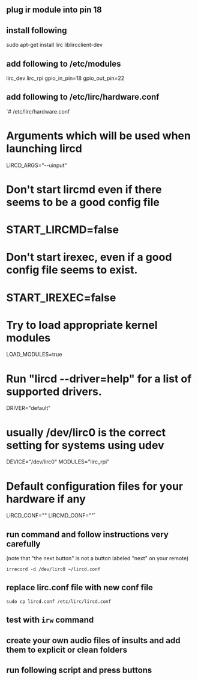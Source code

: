## plug ir module into pin 18

## install following
sudo apt-get install lirc liblircclient-dev

## add following to /etc/modules
lirc_dev
lirc_rpi gpio_in_pin=18 gpio_out_pin=22

## add following to /etc/lirc/hardware.conf

`# /etc/lirc/hardware.conf
#
# Arguments which will be used when launching lircd
LIRCD_ARGS="--uinput"
 
# Don't start lircmd even if there seems to be a good config file
# START_LIRCMD=false
 
# Don't start irexec, even if a good config file seems to exist.
# START_IREXEC=false
 
# Try to load appropriate kernel modules
LOAD_MODULES=true
 
# Run "lircd --driver=help" for a list of supported drivers.
DRIVER="default"
# usually /dev/lirc0 is the correct setting for systems using udev
DEVICE="/dev/lirc0"
MODULES="lirc_rpi"
 
# Default configuration files for your hardware if any
LIRCD_CONF=""
LIRCMD_CONF=""`

## run command and follow instructions very carefully
(note that "the next button" is not a button labeled "next" on your remote)

`irrecord -d /dev/lirc0 ~/lircd.conf`

## replace lirc.conf file with new conf file

`sudo cp lircd.conf /etc/lirc/lircd.conf`

## test with `irw` command

## create your own audio files of insults and add them to explicit or clean folders

## run following script and press buttons
